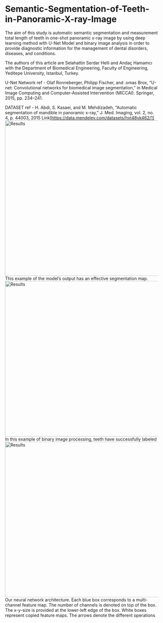 # Semantic-Segmentation-of-Teeth-in-Panoramic-X-ray-Image
The aim of this study is automatic semantic segmentation and measurement total length of teeth in one-shot panoramic x-ray image by using deep learning method with U-Net Model and binary image analysis in order to provide diagnostic information for the management of dental disorders, diseases, and conditions.

The authors of this article are Selahattin Serdar Helli and Andaç Hamamcı  with the Department of Biomedical Engineering, Faculty of Engineering, Yeditepe University, Istanbul, Turkey.

U-Net Network ref - 	Olaf Ronneberger, Philipp Fischer, and .omas Brox, “U-net: Convolutional networks for biomedical image segmentation,” in Medical Image Computing and Computer-Assisted Intervention (MICCAI). Springer, 2015, pp. 234–241.

DATASET ref - 	H. Abdi, S. Kasaei, and M. Mehdizadeh, “Automatic segmentation of mandible in panoramic x-ray,” J. Med. Imaging, vol. 2, no. 4, p. 44003, 2015
Link[https://data.mendeley.com/datasets/hxt48yk462/1]
<img src="https://github.com/SerdarHelli/Semantic-Segmentation-of-Teeth-in-Panoramic-X-ray-Image/blob/master/Viewing_Estimations/Figures/example.png" alt="Results" width="1024" height="512">
This example of the model’s output has an effective segmentation map.
<img src="https://github.com/SerdarHelli/Semantic-Segmentation-of-Teeth-in-Panoramic-X-ray-Image/blob/master/Viewing_Estimations/Figures/exampleofcca.png" alt="Results" width="1024" height="512">
In this example of binary image processing, teeth have successfully labeled
<img src="https://github.com/SerdarHelli/Semantic-Segmentation-of-Teeth-in-Panoramic-X-ray-Image/blob/master/Viewing_Estimations/Figures/Architecture.png" alt="Results" width="1024" height="512">
Our neural network architecture. Each blue box corresponds to a multi-channel feature map. The number of channels is denoted on top of the
box. The x-y-size is provided at the lower-left edge of the box. White boxes represent copied feature maps. The arrows denote the different operations
